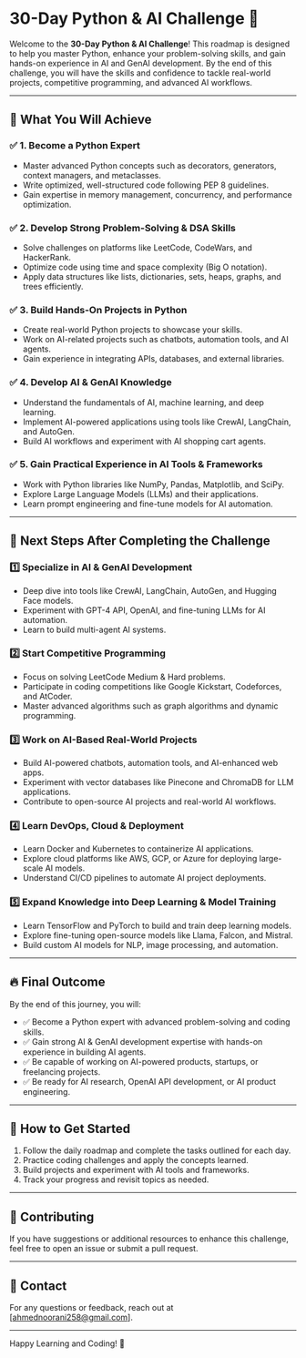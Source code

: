 # 30-Day Python & AI Challenge 🚀

Welcome to the **30-Day Python & AI Challenge**! This roadmap is designed to help you master Python, enhance your problem-solving skills, and gain hands-on experience in AI and GenAI development. By the end of this challenge, you will have the skills and confidence to tackle real-world projects, competitive programming, and advanced AI workflows.

----------------------------------------------

## 🎯 What You Will Achieve

### ✅ 1. Become a Python Expert
- Master advanced Python concepts such as decorators, generators, context managers, and metaclasses.
- Write optimized, well-structured code following PEP 8 guidelines.
- Gain expertise in memory management, concurrency, and performance optimization.

### ✅ 2. Develop Strong Problem-Solving & DSA Skills
- Solve challenges on platforms like LeetCode, CodeWars, and HackerRank.
- Optimize code using time and space complexity (Big O notation).
- Apply data structures like lists, dictionaries, sets, heaps, graphs, and trees efficiently.

### ✅ 3. Build Hands-On Projects in Python
- Create real-world Python projects to showcase your skills.
- Work on AI-related projects such as chatbots, automation tools, and AI agents.
- Gain experience in integrating APIs, databases, and external libraries.

### ✅ 4. Develop AI & GenAI Knowledge
- Understand the fundamentals of AI, machine learning, and deep learning.
- Implement AI-powered applications using tools like CrewAI, LangChain, and AutoGen.
- Build AI workflows and experiment with AI shopping cart agents.

### ✅ 5. Gain Practical Experience in AI Tools & Frameworks
- Work with Python libraries like NumPy, Pandas, Matplotlib, and SciPy.
- Explore Large Language Models (LLMs) and their applications.
- Learn prompt engineering and fine-tune models for AI automation.

---

## 🚀 Next Steps After Completing the Challenge

### 1️⃣ Specialize in AI & GenAI Development
- Deep dive into tools like CrewAI, LangChain, AutoGen, and Hugging Face models.
- Experiment with GPT-4 API, OpenAI, and fine-tuning LLMs for AI automation.
- Learn to build multi-agent AI systems.

### 2️⃣ Start Competitive Programming
- Focus on solving LeetCode Medium & Hard problems.
- Participate in coding competitions like Google Kickstart, Codeforces, and AtCoder.
- Master advanced algorithms such as graph algorithms and dynamic programming.

### 3️⃣ Work on AI-Based Real-World Projects
- Build AI-powered chatbots, automation tools, and AI-enhanced web apps.
- Experiment with vector databases like Pinecone and ChromaDB for LLM applications.
- Contribute to open-source AI projects and real-world AI workflows.

### 4️⃣ Learn DevOps, Cloud & Deployment
- Learn Docker and Kubernetes to containerize AI applications.
- Explore cloud platforms like AWS, GCP, or Azure for deploying large-scale AI models.
- Understand CI/CD pipelines to automate AI project deployments.

### 5️⃣ Expand Knowledge into Deep Learning & Model Training
- Learn TensorFlow and PyTorch to build and train deep learning models.
- Explore fine-tuning open-source models like Llama, Falcon, and Mistral.
- Build custom AI models for NLP, image processing, and automation.

----------------------------------------------

## 🔥 Final Outcome

By the end of this journey, you will:
- ✅ Become a Python expert with advanced problem-solving and coding skills.
- ✅ Gain strong AI & GenAI development expertise with hands-on experience in building AI agents.
- ✅ Be capable of working on AI-powered products, startups, or freelancing projects.
- ✅ Be ready for AI research, OpenAI API development, or AI product engineering.

----------------------------------------------

## 📌 How to Get Started

1. Follow the daily roadmap and complete the tasks outlined for each day.
2. Practice coding challenges and apply the concepts learned.
3. Build projects and experiment with AI tools and frameworks.
4. Track your progress and revisit topics as needed.

----------------------------------------------

## 🤝 Contributing

If you have suggestions or additional resources to enhance this challenge, feel free to open an issue or submit a pull request.

---

## 📧 Contact

For any questions or feedback, reach out at [ahmednoorani258@gmail.com].

---

Happy Learning and Coding! 🚀
